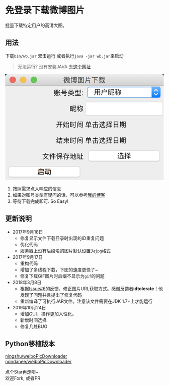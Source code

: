 # 免登录下载微博图片

批量下载特定用户的高清大图。

## 用法

下载`bin/wb.jar`
双击运行 或者执行`java -jar wb.jar`来启动

>无法运行? 没有安装JAVA 去[这个网址](https://www.java.com/zh_CN/)

![](img/maingui.jpg)
1. 按照需求点入响应的信息
2. 如果对账号类型有疑问的话，可以参考[我的博客](https://www.cnblogs.com/yanximin/p/10982235.html)
3. 等待下载完成即可. So Easy!

## 更新说明
- 2017年9月18日  
    - 修复显示文件下载目录时出现的ID重复问题  
    - 优化代码  
    - 服务器上没有后缀名的图片默认设置为`jpg`格式
- 2017年9月17日
    - 重构代码
    - 增加了多线程下载，下图的速度更快了~
    - 修复下载GIF图片时后缀不显示为`gif`的问题
- 2018年3月8日
    - 根据[Issue#6](https://github.com/yAnXImIN/weiboPicDownloader/issues/6)的反馈，修正图片URL获取方式。感谢反馈者**idtolerate**！他发现了问题并且提出了修复代码
    - 重新编译了可执行JAR文件。注意该文件需要在JDK 1.7+上才能运行
- 2019年10月24日
	- 增加GUI，操作更加人性化。
	- 新增时间选择
	- 修复几处BUG
	
## Python移植版本
[ningshu/weiboPicDownloader](https://github.com/ningshu/weiboPicDownloader)  
[nondanee/weiboPicDownloader](https://github.com/nondanee/weiboPicDownloader)  

点个Star再走呗~  
欢迎Fork, 或者PR
